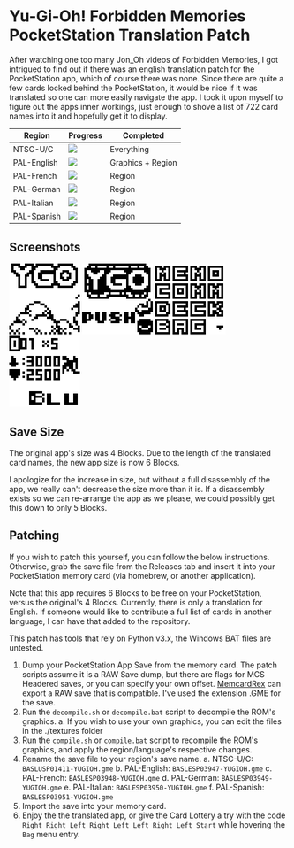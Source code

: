 # Yu-Gi-Oh! Forbidden Memories PocketStation Translation Patch

After watching one too many Jon_Oh videos of Forbidden Memories, I got intrigued to find out if there was an english translation patch for the PocketStation app, which of course there was none. Since there are quite a few cards locked behind the PocketStation, it would be nice if it was translated so one can more easily navigate the app. I took it upon myself to figure out the apps inner workings, just enough to shove a list of 722 card names into it and hopefully get it to display.

| Region      | Progress                          | Completed         |
|-------------|-----------------------------------|-------------------|
| NTSC-U/C    |![](https://geps.dev/progress/100) | Everything        |
| PAL-English |![](https://geps.dev/progress/50)  | Graphics + Region |
| PAL-French  |![](https://geps.dev/progress/10)  | Region            |
| PAL-German  |![](https://geps.dev/progress/10)  | Region            |
| PAL-Italian |![](https://geps.dev/progress/10)  | Region            |
| PAL-Spanish |![](https://geps.dev/progress/10)  | Region            |

## Screenshots

![PocketStation Launcher Image](https://github.com/UltimateNova1203/YGOFM-PockStat-ENG/blob/main/screenshots/launcher.gif)
![Title Screen](https://github.com/UltimateNova1203/YGOFM-PockStat-ENG/blob/main/screenshots/title.gif)
![Main Menu](https://github.com/UltimateNova1203/YGOFM-PockStat-ENG/blob/main/screenshots/menu.gif)
![Bag View](https://github.com/UltimateNova1203/YGOFM-PockStat-ENG/blob/main/screenshots/bag.gif)

## Save Size

The original app's size was 4 Blocks. Due to the length of the translated card names, the new app size is now 6 Blocks.

I apologize for the increase in size, but without a full disassembly of the app, we really can't decrease the size more than it is. If a disassembly exists so we can re-arrange the app as we please, we could possibly get this down to only 5 Blocks.

## Patching

If you wish to patch this yourself, you can follow the below instructions. Otherwise, grab the save file from the Releases tab and insert it into your PocketStation memory card (via homebrew, or another application).

Note that this app requires 6 Blocks to be free on your PocketStation, versus the original's 4 Blocks. Currently, there is only a translation for English. If someone would like to contribute a full list of cards in another language, I can have that added to the repository.

This patch has tools that rely on Python v3.x, the Windows BAT files are untested.

1. Dump your PocketStation App Save from the memory card. The patch scripts assume it is a RAW Save dump, but there are flags for MCS Headered saves, or you can specify your own offset. [MemcardRex](https://github.com/ShendoXT/memcardrex) can export a RAW save that is compatible. I've used the extension .GME for the save.
2. Run the `decompile.sh` or `decompile.bat` script to decompile the ROM's graphics.
  a. If you wish to use your own graphics, you can edit the files in the ./textures folder
3. Run the `compile.sh` or `compile.bat` script to recompile the ROM's graphics, and apply the region/language's respective changes.
4. Rename the save file to your region's save name.
  a. NTSC-U/C: `BASLUSP01411-YUGIOH.gme`
  b. PAL-English: `BASLESP03947-YUGIOH.gme`
  c. PAL-French: `BASLESP03948-YUGIOH.gme`
  d. PAL-German: `BASLESP03949-YUGIOH.gme`
  e. PAL-Italian: `BASLESP03950-YUGIOH.gme`
  f. PAL-Spanish: `BASLESP03951-YUGIOH.gme`
5. Import the save into your memory card.
6. Enjoy the the translated app, or give the Card Lottery a try with the code `Right Right Left Right Left Left Right Left Start` while hovering the `Bag` menu entry.
